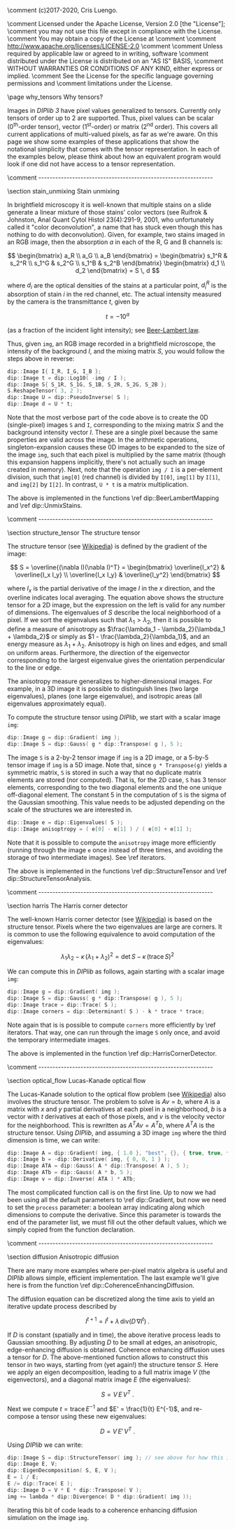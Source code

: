 \comment (c)2017-2020, Cris Luengo.

\comment Licensed under the Apache License, Version 2.0 [the "License"];
\comment you may not use this file except in compliance with the License.
\comment You may obtain a copy of the License at
\comment
\comment    http://www.apache.org/licenses/LICENSE-2.0
\comment
\comment Unless required by applicable law or agreed to in writing, software
\comment distributed under the License is distributed on an "AS IS" BASIS,
\comment WITHOUT WARRANTIES OR CONDITIONS OF ANY KIND, either express or implied.
\comment See the License for the specific language governing permissions and
\comment limitations under the License.


\page why_tensors Why tensors?

Images in *DIPlib 3* have pixel values generalized to tensors. Currently only
tensors of order up to 2 are supported. Thus, pixel values can be scalar (0<sup>th</sup>-order
tensor), vector (1<sup>st</sup>-order) or matrix (2<sup>nd</sup> order). This covers all current
applications of multi-valued pixels, as far as we're aware. On this page we show
some examples of these applications that show the notational simplicity that comes
with the tensor representation. In each of the examples below, please think about
how an equivalent program would look if one did not have access to a tensor
representation.


\comment --------------------------------------------------------------

\section stain_unmixing Stain unmixing

In brightfield microscopy it is well-known that multiple stains on a slide generate
a linear mixture of those stains' color vectors (see Ruifrok & Johnston,
Anal Quant Cytol Histol 23(4):291-9, 2001, who unfortunately called it "color
deconvolution", a name that has stuck even though this has nothing to do
with deconvolution). Given, for example, two stains imaged in an RGB image,
then the absorption $a$ in each of the R, G and B channels is:

$$ \begin{bmatrix} a_R \\ a_G \\ a_B \end{bmatrix} =
   \begin{bmatrix} s_1^R & s_2^R \\
                   s_1^G & s_2^G \\
                   s_1^B & s_2^B \end{bmatrix}
   \begin{bmatrix} d_1 \\ d_2 \end{bmatrix} = S \, d $$

where $d_i$ are the optical densities of the stains at a particular point,
$d_i^R$ is the absorption of stain $i$ in the red channel, etc. The actual
intensity measured by the camera is the transmittance $t$, given by

$$ t = -10^a $$

(as a fraction of the incident light intensity);
see [Beer-Lambert law](https://en.wikipedia.org/wiki/Beer–Lambert_law).

Thus, given `img`, an RGB image recorded in a brightfield microscope, the intensity
of the background $I$, and the mixing matrix $S$, you would follow the steps above
in reverse:

```cpp
dip::Image I{ I_R, I_G, I_B };
dip::Image t = dip::Log10( -img / I );
dip::Image S{ S_1R, S_1G, S_1B, S_2R, S_2G, S_2B };
S.ReshapeTensor( 3, 2 );
dip::Image U = dip::PseudoInverse( S );
dip::Image d = U * t;
```

Note that the most verbose part of the code above is to create the 0D (single-pixel)
images `S` and `I`, corresponding to the mixing matrix $S$ and the background intensity
vector $I$. These are a single pixel because the same properties are valid across
the image. In the arithmetic operations, singleton-expansion causes these 0D images
to be expanded to the size of the image `img`, such that each pixel is multiplied
by the same matrix (though this expansion happens implicitly, there's not actually such an
image created in memory). Next, note that the operation `img / I` is a per-element
division, such that `img[0]` (red channel) is divided by `I[0]`, `img[1]` by `I[1]`,
and `img[2]` by `I[2]`. In contrast, `U * t` is a matrix multiplication.

The above is implemented in the functions \ref dip::BeerLambertMapping and \ref dip::UnmixStains.


\comment --------------------------------------------------------------

\section structure_tensor The structure tensor

The structure tensor (see [Wikipedia](https://en.wikipedia.org/wiki/Structure_tensor))
is defined by the gradient of the image:

$$ S = \overline{(\nabla I)(\nabla I)^T} = \begin{bmatrix}
       \overline{I_x^2} & \overline{I_x I_y} \\
       \overline{I_x I_y} & \overline{I_y^2} \end{bmatrix} $$

where $I_x$ is the partial derivative of the image $I$ in the $x$ direction, and the
overline indicates local averaging. The equation above shows the
structure tensor for a 2D image, but the expression on the left is valid for
any number of dimensions. The eigenvalues of $S$ describe the local neighborhood
of a pixel. If we sort the eigenvalues such that $\lambda_1 > \lambda_2$,
then it is possible to define a measure of anisotropy as
$\frac{\lambda_1 - \lambda_2}{\lambda_1 + \lambda_2}$
or simply as $1 - \frac{\lambda_2}{\lambda_1}$, and an energy
measure as $\lambda_1 + \lambda_2$. Anisotropy is high on lines and edges,
and small on uniform areas. Furthermore, the direction of the eigenvector
corresponding to the largest eigenvalue gives the orientation perpendicular to
the line or edge.

The anisotropy measure generalizes to higher-dimensional images. For example,
in a 3D image it is possible to distinguish lines (two large eigenvalues),
planes (one large eigenvalue), and isotropic areas (all eigenvalues approximately
equal).

To compute the structure tensor using *DIPlib*, we start with a scalar image `img`:

```cpp
dip::Image g = dip::Gradient( img );
dip::Image S = dip::Gauss( g * dip::Transpose( g ), 5 );
```

The image `S` is a 2-by-2 tensor image if `img` is a 2D image, or a 5-by-5 tensor
image if `img` is a 5D image. Note that, since `g * Transpose(g)` yields a
symmetric matrix, `S` is stored in such a way that no duplicate matrix elements
are stored (nor computed). That is, for the 2D case, `S` has 3 tensor elements,
corresponding to the two diagonal elements and the one unique off-diagonal element.
The constant 5 in the computation of `S` is the sigma of the Gaussian smoothing.
This value needs to be adjusted depending on the scale of the structures we are
interested in.

```cpp
dip::Image e = dip::Eigenvalues( S );
dip::Image anisoptropy = ( e[0] - e[1] ) / ( e[0] + e[1] );
```

Note that it is possible to compute the `anisotropy` image more efficiently
(running through the image `e` once instead of three times, and avoiding
the storage of two intermediate images). See \ref iterators.

The above is implemented in the functions \ref dip::StructureTensor and
\ref dip::StructureTensorAnalysis.


\comment --------------------------------------------------------------

\section harris The Harris corner detector

The well-known Harris corner detector (see
[Wikipedia](https://en.wikipedia.org/wiki/Corner_detection#The_Harris_.26_Stephens_.2F_Plessey_.2F_Shi.E2.80.93Tomasi_corner_detection_algorithms))
is based on the structure tensor. Pixels where the two eigenvalues are large
are corners. It is common to use the following equivalence to avoid computation
of the eigenvalues:

$$ \lambda_1 \lambda_2 - \kappa \, (\lambda_1 + \lambda_2)^2 = \mathrm{det}\,S - \kappa \, (\mathrm{trace}\,S)^2 $$

We can compute this in *DIPlib* as follows, again starting with a scalar
image `img`:

```cpp
dip::Image g = dip::Gradient( img );
dip::Image S = dip::Gauss( g * dip::Transpose( g ), 5 );
dip::Image trace = dip::Trace( S );
dip::Image corners = dip::Determinant( S ) - k * trace * trace;
```

Note again that is is possible to compute `corners` more efficiently
by \ref iterators. That way, one can run through the image `S` only once,
and avoid the temporary intermediate images.

The above is implemented in the function \ref dip::HarrisCornerDetector.


\comment --------------------------------------------------------------

\section optical_flow Lucas-Kanade optical flow

The Lucas-Kanade solution to the optical flow problem (see
[Wikipedia](https://en.wikipedia.org/wiki/Lucas–Kanade_method))
also involves the structure tensor. The problem to solve is $Av=b$,
where $A$ is a matrix with $x$ and $y$ partial derivatives at each
pixel in a neighborhood, $b$ is a vector with $t$ derivatives at each
of those pixels, and $v$ is the velocity vector for the neighborhood.
This is rewritten as $A^T A v = A^T b$, where $A^T A$ is the
structure tensor. Using *DIPlib*, and assuming a 3D image `img` where
the third dimension is time, we can write:

```cpp
dip::Image A = dip::Gradient( img, { 1.0 }, "best", {}, { true, true, false } );
dip::Image b = -dip::Derivative( img, { 0, 0, 1 } );
dip::Image ATA = dip::Gauss( A * dip::Transpose( A ), 5 );
dip::Image ATb = dip::Gauss( A * b, 5 );
dip::Image v = dip::Inverse( ATA ) * ATb;
```

The most complicated function call is on the first line. Up to now we had
been using all the default parameters to \ref dip::Gradient, but now we need
to set the `process` parameter: a boolean array indicating along which
dimensions to compute the derivative. Since this parameter is towards the
end of the parameter list, we must fill out the other default values,
which we simply copied from the function declaration.


\comment --------------------------------------------------------------

\section diffusion Anisotropic diffusion

There are many more examples where per-pixel matrix algebra is useful and
*DIPlib* allows simple, efficient implementation. The last example we'll
give here is from the function \ref dip::CoherenceEnhancingDiffusion.

The diffusion equation can be discretized along the time axis to yield
an iterative update process described by

$$ I^{t+1} = I^t + \lambda \, \mathrm{div} \left( D \, \nabla I^t \right) \; . $$

If $D$ is constant (spatially and in time), the above iterative process
leads to Gaussian smoothing. By adjusting $D$ to be small at edges,
an anisotropic, edge-enhancing diffusion is obtained. Coherence enhancing
diffusion uses a tensor for $D$. The above-mentioned function allows
to construct this tensor in two ways, starting from (yet again!) the
structure tensor $S$. Here we apply an eigen decomposition, leading
to a full matrix image $V$ (the eigenvectors), and a diagonal matrix
image $E$ (the eigenvalues):

$$ S = V \, E \, V^T \; . $$

Next we compute $t = \mathrm{trace}\,E^{-1}$ and $E' = \frac{1}{t} E^{-1}$,
and re-compose a tensor using these new eigenvalues:

$$ D = V \, E' \, V^T \; . $$

Using *DIPlib* we can write:

```cpp
dip::Image S = dip::StructureTensor( img ); // see above for how this is computed
dip::Image E, V;
dip::EigenDecomposition( S, E, V );
E = 1 / E;
E /= dip::Trace( E );
dip::Image D = V * E * dip::Transpose( V );
img += lambda * dip::Divergence( D * dip::Gradient( img ));
```

Iterating this bit of code leads to a coherence enhancing diffusion simulation
on the image `img`.

